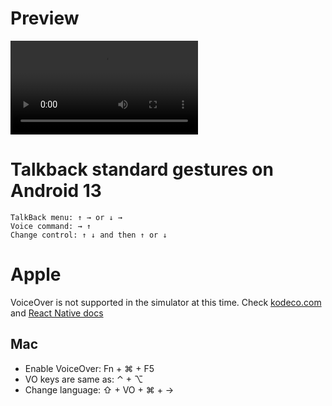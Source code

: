 # Preview

<video src="https://user-images.githubusercontent.com/8663061/234648884-744f41a7-c4b3-4913-a8ad-1ba10345481f.mp4"></video>

<!-- ↑→↓← -->

# Talkback standard gestures on Android 13

```
TalkBack menu: ↑ → or ↓ →
Voice command: → ↑
Change control: ↑ ↓ and then ↑ or ↓
```

# Apple

VoiceOver is not supported in the simulator at this time. Check [kodeco.com](https://www.kodeco.com/6827616-ios-accessibility-getting-started#:~:text=This%20accessibility%20feature%20is%20not%20supported%20in%20the%20simulator%20at%20this%20time) and [React Native docs](https://reactnative.dev/docs/accessibility#role:~:text=it%27s%20not%20available%20for%20simulator)

## Mac

- Enable VoiceOver: Fn + ⌘ + F5
- VO keys are same as: ⌃ + ⌥
- Change language: ⇧ + VO + ⌘ + →
